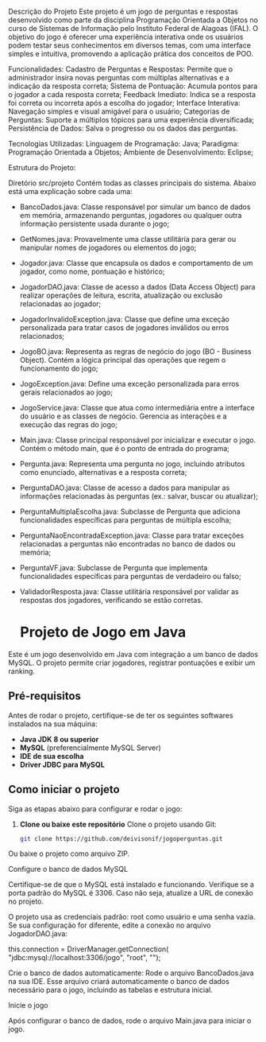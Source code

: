 Descrição do Projeto
Este projeto é um jogo de perguntas e respostas desenvolvido como parte da disciplina Programação Orientada a Objetos no curso de Sistemas de Informação pelo Instituto Federal de Alagoas (IFAL). O objetivo do jogo é oferecer uma experiência interativa onde os usuários podem testar seus conhecimentos em diversos temas, com uma interface simples e intuitiva, promovendo a aplicação prática dos conceitos de POO.

Funcionalidades:
Cadastro de Perguntas e Respostas: Permite que o administrador insira novas perguntas com múltiplas alternativas e a indicação da resposta correta;
Sistema de Pontuação: Acumula pontos para o jogador a cada resposta correta;
Feedback Imediato: Indica se a resposta foi correta ou incorreta após a escolha do jogador;
Interface Interativa: Navegação simples e visual amigável para o usuário;
Categorias de Perguntas: Suporte a múltiplos tópicos para uma experiência diversificada;
Persistência de Dados: Salva o progresso ou os dados das perguntas.

Tecnologias Utilizadas:
Linguagem de Programação: Java;
Paradigma: Programação Orientada a Objetos;
Ambiente de Desenvolvimento: Eclipse;

Estrutura do Projeto:

Diretório src/projeto
Contém todas as classes principais do sistema. Abaixo está uma explicação sobre cada uma:

* BancoDados.java: Classe responsável por simular um banco de dados em memória, armazenando perguntas, jogadores ou qualquer outra informação persistente usada durante o jogo;
* GetNomes.java: Provavelmente uma classe utilitária para gerar ou manipular nomes de jogadores ou elementos do jogo;
* Jogador.java: Classe que encapsula os dados e comportamento de um jogador, como nome, pontuação e histórico;
* JogadorDAO.java: Classe de acesso a dados (Data Access Object) para realizar operações de leitura, escrita, atualização ou exclusão relacionadas ao jogador;
* JogadorInvalidoException.java: Classe que define uma exceção personalizada para tratar casos de jogadores inválidos ou erros relacionados;
* JogoBO.java: Representa as regras de negócio do jogo (BO - Business Object). Contém a lógica principal das operações que regem o funcionamento do jogo;
* JogoException.java: Define uma exceção personalizada para erros gerais relacionados ao jogo;
* JogoService.java: Classe que atua como intermediária entre a interface do usuário e as classes de negócio. Gerencia as interações e a execução das regras do jogo;
* Main.java: Classe principal responsável por inicializar e executar o jogo. Contém o método main, que é o ponto de entrada do programa;
* Pergunta.java: Representa uma pergunta no jogo, incluindo atributos como enunciado, alternativas e a resposta correta;
* PerguntaDAO.java: Classe de acesso a dados para manipular as informações relacionadas às perguntas (ex.: salvar, buscar ou atualizar);
* PerguntaMultiplaEscolha.java: Subclasse de Pergunta que adiciona funcionalidades específicas para perguntas de múltipla escolha;
* PerguntaNaoEncontradaException.java: Classe para tratar exceções relacionadas a perguntas não encontradas no banco de dados ou memória;
* PerguntaVF.java: Subclasse de Pergunta que implementa funcionalidades específicas para perguntas de verdadeiro ou falso;
* ValidadorResposta.java: Classe utilitária responsável por validar as respostas dos jogadores, verificando se estão corretas.

  # Projeto de Jogo em Java

Este é um jogo desenvolvido em Java com integração a um banco de dados MySQL. O projeto permite criar jogadores, registrar pontuações e exibir um ranking.

## Pré-requisitos

Antes de rodar o projeto, certifique-se de ter os seguintes softwares instalados na sua máquina:

- **Java JDK 8 ou superior**
- **MySQL** (preferencialmente MySQL Server)
- **IDE de sua escolha**
- **Driver JDBC para MySQL**

## Como iniciar o projeto

Siga as etapas abaixo para configurar e rodar o jogo:

1. **Clone ou baixe este repositório**
   Clone o projeto usando Git:
   ```bash
   git clone https://github.com/deivisonif/jogoperguntas.git

Ou baixe o projeto como arquivo ZIP.

Configure o banco de dados MySQL

Certifique-se de que o MySQL está instalado e funcionando.
Verifique se a porta padrão do MySQL é 3306. Caso não seja, atualize a URL de conexão no projeto.

O projeto usa as credenciais padrão: root como usuário e uma senha vazia. Se sua configuração for diferente, edite a conexão no arquivo JogadorDAO.java:

this.connection = DriverManager.getConnection(
    "jdbc:mysql://localhost:3306/jogo", "root", "");

Crie o banco de dados automaticamente:
Rode o arquivo BancoDados.java na sua IDE. Esse arquivo criará automaticamente o banco de dados necessário para o jogo, incluindo as tabelas e estrutura inicial.

Inicie o jogo

Após configurar o banco de dados, rode o arquivo Main.java para iniciar o jogo.
